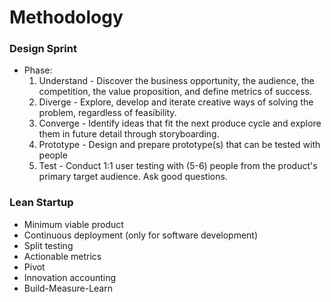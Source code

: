 # Methodology

### Design Sprint ###
* Phase:
    1. Understand - Discover the business opportunity, the audience, the competition, the value proposition, and define metrics of success.
    2. Diverge - Explore, develop and iterate creative ways of solving the problem, regardless of feasibility.
    3. Converge - Identify ideas that fit the next produce cycle and explore them in future detail through storyboarding.
    4. Prototype - Design and prepare prototype(s) that can be tested with people
    5. Test - Conduct 1:1 user testing with (5-6) people from the product's primary target audience. Ask good questions.


### Lean Startup ###
* Minimum viable product
* Continuous deployment (only for software development)
* Split testing
* Actionable metrics
* Pivot
* Innovation accounting
* Build-Measure-Learn
